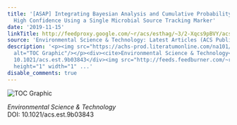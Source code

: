 ```yaml
---
title: '[ASAP] Integrating Bayesian Analysis and Cumulative Probability Generates
  High Confidence Using a Single Microbial Source Tracking Marker'
date: '2019-11-15'
linkTitle: http://feedproxy.google.com/~r/acs/esthag/~3/2-Xqcs9pBVY/acs.est.9b03843
source: 'Environmental Science & Technology: Latest Articles (ACS Publications)'
description: '<p><img src="https://achs-prod.literatumonline.com/na101/home/literatum/publisher/achs/journals/content/esthag/0/esthag.ahead-of-print/acs.est.9b03843/20191114/images/medium/es9b03843_0005.gif"
  alt="TOC Graphic"/></p><div><cite>Environmental Science & Technology</cite></div><div>DOI:
  10.1021/acs.est.9b03843</div><img src="http://feeds.feedburner.com/~r/acs/esthag/~4/2-Xqcs9pBVY"
  height="1" width="1" ...'
disable_comments: true
---
```

<p><img src="https://achs-prod.literatumonline.com/na101/home/literatum/publisher/achs/journals/content/esthag/0/esthag.ahead-of-print/acs.est.9b03843/20191114/images/medium/es9b03843_0005.gif" alt="TOC Graphic"/></p><div><cite>Environmental Science & Technology</cite></div><div>DOI: 10.1021/acs.est.9b03843</div><img src="http://feeds.feedburner.com/~r/acs/esthag/~4/2-Xqcs9pBVY" height="1" width="1" ...